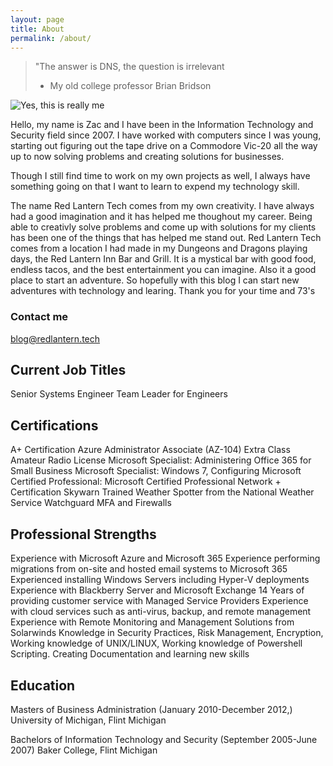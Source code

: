 ```yaml
---
layout: page
title: About
permalink: /about/
---
```


> "The answer is DNS, the question is irrelevant
> - My old college professor Brian Bridson

![Yes, this is really me](https://redlantern.tech/images/91954742.png)

Hello, my name is Zac and I have been in the Information Technology and Security field since 2007. I have worked with computers since I was young, starting out figuring out the tape drive on a Commodore Vic-20 all the way up to now solving problems and creating solutions for businesses.

Though I still find time to work on my own projects as well, I always have something going on that I want to learn to expend my technology skill.

The name Red Lantern Tech comes from my own creativity.  I have always had a good imagination and it has helped me thoughout my career.  Being
able to creativly solve problems and come up with solutions for my clients has been one of the things that has helped me stand out.  Red Lantern
Tech comes from a location I had made in my Dungeons and Dragons playing days, the Red Lantern Inn Bar and Grill.  It is a mystical bar with good
food, endless tacos, and the best entertainment you can imagine.  Also it a good place to start an adventure.  So hopefully with this blog
I can start new adventures with technology and learing.  Thank you for your time and 73's 

### Contact me

[blog@redlantern.tech](mailto:blog@redlantern.tech)

## Current Job Titles
Senior Systems Engineer
Team Leader for Engineers

## Certifications
A+ Certification
Azure Administrator Associate (AZ-104)
Extra Class Amateur Radio License
Microsoft Specialist: Administering Office 365 for Small Business
Microsoft Specialist: Windows 7, Configuring
Microsoft Certified Professional: Microsoft Certified Professional
Network + Certification
Skywarn Trained Weather Spotter from the National Weather Service
Watchguard MFA and Firewalls

## Professional Strengths
Experience with Microsoft Azure and Microsoft 365
Experience performing migrations from on-site and hosted email systems to Microsoft 365
Experienced installing Windows Servers including Hyper-V deployments
Experience with Blackberry Server and Microsoft Exchange
14 Years of providing customer service with Managed Service Providers
Experience with cloud services such as anti-virus, backup, and remote management
Experience with Remote Monitoring and Management Solutions from Solarwinds
Knowledge in Security Practices, Risk Management, Encryption,
Working knowledge of UNIX/LINUX, 
Working knowledge of Powershell Scripting.
Creating Documentation and learning new skills

## Education
Masters of Business Administration (January 2010-December 2012,)
University of Michigan, Flint Michigan

Bachelors of Information Technology and Security (September 2005-June 2007)
Baker College, Flint Michigan
